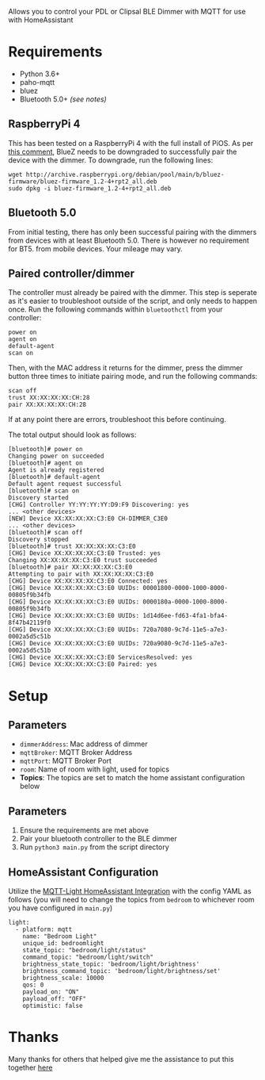 Allows you to control your PDL or Clipsal BLE Dimmer with MQTT for use with HomeAssistant

# Requirements

* Python 3.6+
* paho-mqtt
* bluez
* Bluetooth 5.0+ _(see notes)_

## RaspberryPi 4

This has been tested on a RaspberryPi 4 with the full install of PiOS. As per [this comment](https://github.com/nathankellenicki/node-poweredup/issues/110#issuecomment-710113065), BlueZ needs to be downgraded to successfully pair the device with the dimmer. To downgrade, run the following lines:
```
wget http://archive.raspberrypi.org/debian/pool/main/b/bluez-firmware/bluez-firmware_1.2-4+rpt2_all.deb
sudo dpkg -i bluez-firmware_1.2-4+rpt2_all.deb
```

## Bluetooth 5.0

From initial testing, there has only been successful pairing with the dimmers from devices with at least Bluetooth 5.0. There is however no requirement for BT5. from mobile devices. Your mileage may vary.

## Paired controller/dimmer

The controller must already be paired with the dimmer. This step is seperate as it's easier to troubleshoot outside of the script, and only needs to happen once. Run the following commands within `bluetoothctl` from your controller:

```
power on
agent on
default-agent
scan on
```

Then, with the MAC address it returns for the dimmer, press the dimmer button three times to initiate pairing mode, and run the following commands:
```
scan off
trust XX:XX:XX:XX:CH:28
pair XX:XX:XX:XX:CH:28
```
If at any point there are errors, troubleshoot this before continuing.

The total output should look as follows:
```
[bluetooth]# power on
Changing power on succeeded
[bluetooth]# agent on
Agent is already registered
[bluetooth]# default-agent
Default agent request successful
[bluetooth]# scan on
Discovery started
[CHG] Controller YY:YY:YY:YY:D9:F9 Discovering: yes
... <other devices>
[NEW] Device XX:XX:XX:XX:C3:E0 CH-DIMMER_C3E0
... <other devices>
[bluetooth]# scan off
Discovery stopped
[bluetooth]# trust XX:XX:XX:XX:C3:E0
[CHG] Device XX:XX:XX:XX:C3:E0 Trusted: yes
Changing XX:XX:XX:XX:C3:E0 trust succeeded
[bluetooth]# pair XX:XX:XX:XX:C3:E0
Attempting to pair with XX:XX:XX:XX:C3:E0
[CHG] Device XX:XX:XX:XX:C3:E0 Connected: yes
[CHG] Device XX:XX:XX:XX:C3:E0 UUIDs: 00001800-0000-1000-8000-00805f9b34fb
[CHG] Device XX:XX:XX:XX:C3:E0 UUIDs: 0000180a-0000-1000-8000-00805f9b34fb
[CHG] Device XX:XX:XX:XX:C3:E0 UUIDs: 1d14d6ee-fd63-4fa1-bfa4-8f47b42119f0
[CHG] Device XX:XX:XX:XX:C3:E0 UUIDs: 720a7080-9c7d-11e5-a7e3-0002a5d5c51b
[CHG] Device XX:XX:XX:XX:C3:E0 UUIDs: 720a9080-9c7d-11e5-a7e3-0002a5d5c51b
[CHG] Device XX:XX:XX:XX:C3:E0 ServicesResolved: yes
[CHG] Device XX:XX:XX:XX:C3:E0 Paired: yes
```


# Setup

## Parameters

* `dimmerAddress`: Mac address of dimmer
* `mqttBroker`: MQTT Broker Address
* `mqttPort`: MQTT Broker Port
* `room`: Name of room with light, used for topics
* __Topics__: The topics are set to match the home assistant configuration below

## Parameters

1. Ensure the requirements are met above
2. Pair your bluetooth controller to the BLE dimmer
3. Run `python3 main.py` from the script directory


## HomeAssistant Configuration

Utilize the [MQTT-Light HomeAssistant Integration](https://www.home-assistant.io/integrations/light.mqtt) with the config YAML as follows (you will need to change the topics from `bedroom` to whichever room you have configured in `main.py`)

```
light:
  - platform: mqtt
    name: "Bedroom Light"
    unique_id: bedroomlight
    state_topic: "bedroom/light/status"
    command_topic: "bedroom/light/switch"
    brightness_state_topic: 'bedroom/light/brightness'
    brightness_command_topic: 'bedroom/light/brightness/set'
    brightness_scale: 10000
    qos: 0
    payload_on: "ON"
    payload_off: "OFF"
    optimistic: false
```

# Thanks
Many thanks for others that helped give me the assistance to put this together [here](https://github.com/kenhuang/docker-homebridge/issues/1)